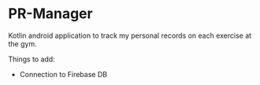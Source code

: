 # PR-Manager
Kotlin android application to track my personal records on each exercise at the gym.

Things to add:
- Connection to Firebase DB
